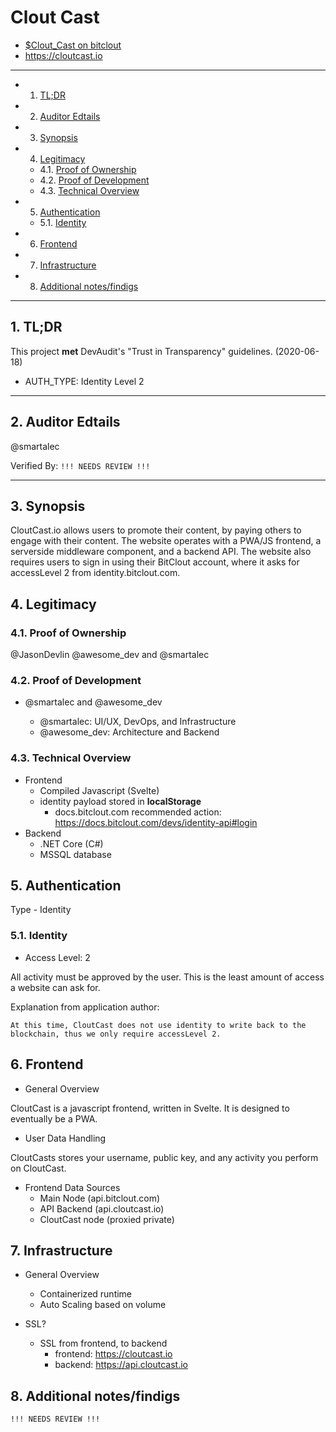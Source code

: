 # Clout Cast

* [$Clout_Cast on bitclout](https://bitclout.com/u/Clout_Cast) 
* https://cloutcast.io
---
* 1. [TL;DR](#TLDR)
* 2. [Auditor Edtails](#AuditorEdtails)
* 3. [Synopsis](#Synopsis)
* 4. [Legitimacy](#Legitimacy)
	* 4.1. [Proof of Ownership](#ProofofOwnership)
	* 4.2. [Proof of Development](#ProofofDevelopment)
	* 4.3. [Technical Overview](#TechnicalOverview)
* 5. [Authentication](#Authentication)
	* 5.1. [Identity](#Identity)
* 6. [Frontend](#Frontend)
* 7. [Infrastructure](#Infrastructure)
* 8. [Additional notes/findigs](#Additionalnotesfindigs)
---
##  1. <a name='TLDR'></a>TL;DR

This project **met** DevAudit's "Trust in Transparency" guidelines. (2020-06-18)

* AUTH_TYPE: Identity Level 2

---
##  2. <a name='AuditorEdtails'></a>Auditor Edtails

@smartalec

Verified By: `!!! NEEDS REVIEW !!!`

---

##  3. <a name='Synopsis'></a>Synopsis

CloutCast.io allows users to promote their content, by paying others to engage with their content. The website operates with a PWA/JS frontend, a serverside middleware component, and a backend API. The website also requires users to sign in using their BitClout account, where it asks for accessLevel 2 from identity.bitclout.com.

##  4. <a name='Legitimacy'></a>Legitimacy

###  4.1. <a name='ProofofOwnership'></a>Proof of Ownership

@JasonDevlin @awesome_dev and @smartalec

###  4.2. <a name='ProofofDevelopment'></a>Proof of Development

* @smartalec and @awesome_dev

    * @smartalec: UI/UX, DevOps, and Infrastructure
    * @awesome_dev: Architecture and Backend

###  4.3. <a name='TechnicalOverview'></a>Technical Overview

* Frontend
    * Compiled Javascript (Svelte)
    * identity payload stored in **localStorage**
        * docs.bitclout.com recommended action: https://docs.bitclout.com/devs/identity-api#login
* Backend
    * .NET Core (C#)
    * MSSQL database
##  5. <a name='Authentication'></a>Authentication
Type - Identity


###  5.1. <a name='Identity'></a>Identity
* Access Level: 2

All activity must be approved by the user. This is the least amount of access a website can ask for.

Explanation from application author:
```
At this time, CloutCast does not use identity to write back to the blockchain, thus we only require accessLevel 2.  
```

##  6. <a name='Frontend'></a>Frontend

* General Overview

CloutCast is a javascript frontend, written in Svelte. It is designed to eventually be a PWA. 

* User Data Handling

CloutCasts stores your username, public key, and any activity you perform on CloutCast. 

* Frontend Data Sources
    * Main Node (api.bitclout.com)
    * API Backend (api.cloutcast.io)
    * CloutCast node (proxied private)



##  7. <a name='Infrastructure'></a>Infrastructure

* General Overview
    * Containerized runtime
    *  Auto Scaling based on volume


* SSL?
    * SSL from frontend, to backend
        * frontend: https://cloutcast.io
        * backend: https://api.cloutcast.io


##  8. <a name='Additionalnotesfindigs'></a>Additional notes/findigs

`!!! NEEDS REVIEW !!! `
